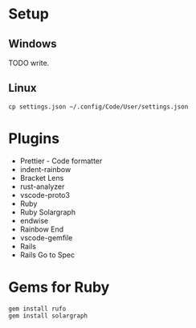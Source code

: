 # Setup

## Windows

TODO write.

## Linux

```
cp settings.json ~/.config/Code/User/settings.json
```

# Plugins

- Prettier - Code formatter
- indent-rainbow
- Bracket Lens
- rust-analyzer
- vscode-proto3
- Ruby
- Ruby Solargraph
- endwise
- Rainbow End
- vscode-gemfile
- Rails
- Rails Go to Spec

# Gems for Ruby

```
gem install rufo
gem install solargraph
```

